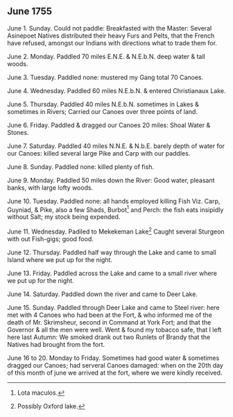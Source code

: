 ## June 1755

June 1. Sunday. Could not paddle: Breakfasted with the Master: Several Asinepoet Natives distributed their heavy Furs and Pelts, that the French have refused, amongst our Indians with directions what to trade them for.

June 2. Monday. Paddled 70 miles E.N.E. & N.E.b.N. deep water & tall woods.

June 3. Tuesday. Paddled none: mustered my Gang total 70 Canoes.

June 4. Wednesday. Paddled 60 miles N.E.b.N. & entered Christianaux Lake.

June 5. Thursday. Paddled 40 miles N.E.b.N. sometimes in Lakes & sometimes in Rivers; Carried our Canoes over three points of land.

June 6. Friday. Paddled & dragged our Canoes 20 miles: Shoal Water & Stones.

June 7. Saturday. Paddled 40 miles N.N.E. & N.b.E. barely depth of water for our Canoes: killed several large Pike and Carp with our paddles.

June 8. Sunday. Paddled none: killed plenty of fish.

June 9. Monday. Paddled 50 miles down the River: Good water, pleasant banks, with large lofty woods.

June 10. Tuesday. Paddled none: all hands employed killing Fish Viz. Carp, Guyniad, & Pike, also a few Shads, Burbot[^june-1755-1] and Perch: the fish eats insipidly without Salt; my stock being expended.

[^june-1755-1]: Lota maculos.

June 11. Wednesday. Padiled to Mekekeman Lake[^june-1755-2] Caught several Sturgeon with out Fish-gigs; good food.

[^june-1755-2]: Possibly Oxford lake.

June 12. Thursday. Paddled half way through the Lake and came to small Island where we put up for the night.

June 13. Friday. Paddled across the Lake and came to a small river where we put up for the night.

June 14. Saturday. Paddled down the river and came to Deer Lake.

June 15. Sunday. Paddled through Deer Lake and came to Steel river: here met with 4 Canoes who had been at the Fort, & who informed me of the death of Mr. Skrimsheur, second in Command at York Fort; and that the Governor & all the men were well. Went & found my tobacco safe, that I left here last Autumn: We smoked drank out two Runlets of Brandy that the Natives had brought from the fort.

June 16 to 20. Monday to Friday. Sometimes had good water & sometimes dragged our Canoes; had serveral Canoes damaged: when on the 20th day of this month of june we arrived at the fort, where we were kindly received.
